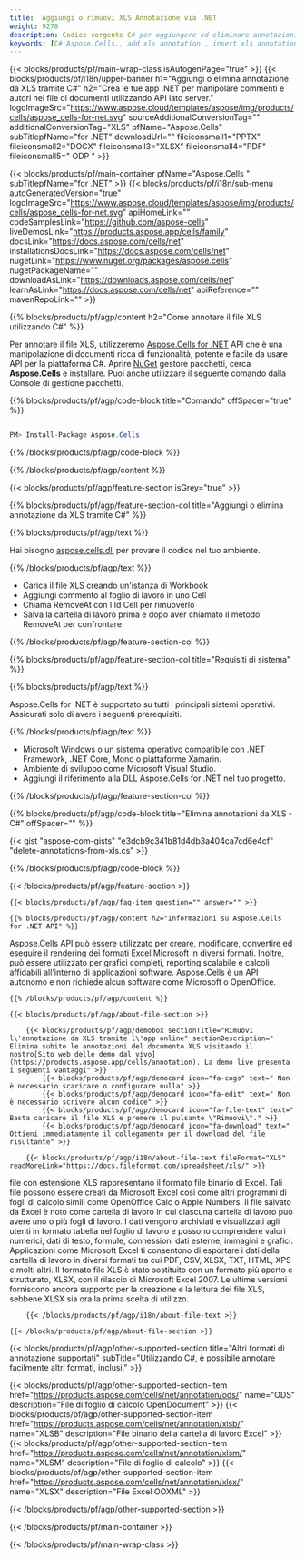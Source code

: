 ```yaml
---
title:  Aggiungi o rimuovi XLS Annotazione via .NET
weight: 9270
description: Codice sorgente C# per aggiungere ed eliminare annotazioni in formato XLS su piattaforme .NET Framework, .NET Core, Mono o Xamarin.
keywords: [C# Aspose.Cells., add xls annotation., insert xls annotation., access xls annotation., remove xls annotation., delete xls annotation., add annotation in xls., insert annotation in xls., access annotation in xls., remove annotation in xls., delete annotation in xls]
---
```

{{< blocks/products/pf/main-wrap-class isAutogenPage="true" >}}
{{< blocks/products/pf/i18n/upper-banner h1="Aggiungi o elimina annotazione da XLS tramite C#" h2="Crea le tue app .NET per manipolare commenti e autori nei file di documenti utilizzando API lato server." logoImageSrc="https://www.aspose.cloud/templates/aspose/img/products/cells/aspose_cells-for-net.svg" sourceAdditionalConversionTag="" additionalConversionTag="XLS" pfName="Aspose.Cells" subTitlepfName="for .NET" downloadUrl="" fileiconsmall1="PPTX" fileiconsmall2="DOCX" fileiconsmall3="XLSX" fileiconsmall4="PDF" fileiconsmall5=" ODP " >}}

{{< blocks/products/pf/main-container pfName="Aspose.Cells " subTitlepfName="for .NET" >}}
{{< blocks/products/pf/i18n/sub-menu autoGeneratedVersion="true" logoImageSrc="https://www.aspose.cloud/templates/aspose/img/products/cells/aspose_cells-for-net.svg" apiHomeLink="" codeSamplesLink="https://github.com/aspose-cells" liveDemosLink="https://products.aspose.app/cells/family" docsLink="https://docs.aspose.com/cells/net" installationsDocsLink="https://docs.aspose.com/cells/net" nugetLink="https://www.nuget.org/packages/aspose.cells" nugetPackageName="" downloadAsLink="https://downloads.aspose.com/cells/net" learnAsLink="https://docs.aspose.com/cells/net" apiReference="" mavenRepoLink="" >}}

{{% blocks/products/pf/agp/content h2="Come annotare il file XLS utilizzando C#" %}}

 Per annotare il file XLS, utilizzeremo
 [Aspose.Cells for .NET](https://products.aspose.com/cells/net) 
 API che è una manipolazione di documenti ricca di funzionalità, potente e facile da usare API per la piattaforma C#. Aprire
 [NuGet](https://www.nuget.org/packages/aspose.cells) 
 gestore pacchetti, cerca
 **Aspose.Cells** 
 e installare. Puoi anche utilizzare il seguente comando dalla Console di gestione pacchetti.

{{% blocks/products/pf/agp/code-block title="Comando" offSpacer="true" %}}

```cs

PM> Install-Package Aspose.Cells

```

{{% /blocks/products/pf/agp/code-block %}}

{{% /blocks/products/pf/agp/content %}}

{{< blocks/products/pf/agp/feature-section isGrey="true" >}}

{{% blocks/products/pf/agp/feature-section-col title="Aggiungi o elimina annotazione da XLS tramite C#" %}}

{{% blocks/products/pf/agp/text %}}

 Hai bisogno
 [aspose.cells.dll](https://downloads.aspose.com/cells/net) 
 per provare il codice nel tuo ambiente.

{{% /blocks/products/pf/agp/text %}}

+ Carica il file XLS creando un'istanza di Workbook
+ Aggiungi commento al foglio di lavoro in uno Cell
+ Chiama RemoveAt con l'Id Cell per rimuoverlo
+ Salva la cartella di lavoro prima e dopo aver chiamato il metodo RemoveAt per confrontare

{{% /blocks/products/pf/agp/feature-section-col %}}

{{% blocks/products/pf/agp/feature-section-col title="Requisiti di sistema" %}}

{{% blocks/products/pf/agp/text %}}

 Aspose.Cells for .NET è supportato su tutti i principali sistemi operativi. Assicurati solo di avere i seguenti prerequisiti.

{{% /blocks/products/pf/agp/text %}}

- Microsoft Windows o un sistema operativo compatibile con .NET Framework, .NET Core, Mono o piattaforme Xamarin.
-  Ambiente di sviluppo come Microsoft Visual Studio.
-  Aggiungi il riferimento alla DLL Aspose.Cells for .NET nel tuo progetto.

{{% /blocks/products/pf/agp/feature-section-col %}}

{{% blocks/products/pf/agp/code-block title="Elimina annotazioni da XLS - C#" offSpacer="" %}}

{{< gist "aspose-com-gists" "e3dcb9c341b81d4db3a404ca7cd6e4cf" "delete-annotations-from-xls.cs" >}}

{{% /blocks/products/pf/agp/code-block %}}

{{< /blocks/products/pf/agp/feature-section >}}

    {{< blocks/products/pf/agp/faq-item question="" answer="" >}}
 

<!-- aboutfile Starts -->

    {{% blocks/products/pf/agp/content h2="Informazioni su Aspose.Cells for .NET API" %}}

 Aspose.Cells API può essere utilizzato per creare, modificare, convertire ed eseguire il rendering dei formati Excel Microsoft in diversi formati. Inoltre, può essere utilizzato per grafici completi, reporting scalabile e calcoli affidabili all'interno di applicazioni software. Aspose.Cells è un API autonomo e non richiede alcun software come Microsoft o OpenOffice.



    {{% /blocks/products/pf/agp/content %}}

    {{< blocks/products/pf/agp/about-file-section >}}

        {{< blocks/products/pf/agp/demobox sectionTitle="Rimuovi l\'annotazione da XLS tramite l\'app online" sectionDescription=" Elimina subito le annotazioni del documento XLS visitando il nostro[Sito web delle demo dal vivo](https://products.aspose.app/cells/annotation). La demo live presenta i seguenti vantaggi" >}}
            {{< blocks/products/pf/agp/democard icon="fa-cogs" text=" Non è necessario scaricare o configurare nulla" >}}
            {{< blocks/products/pf/agp/democard icon="fa-edit" text=" Non è necessario scrivere alcun codice" >}}
            {{< blocks/products/pf/agp/democard icon="fa-file-text" text=" Basta caricare il file XLS e premere il pulsante \"Rimuovi\"." >}}
            {{< blocks/products/pf/agp/democard icon="fa-download" text=" Ottieni immediatamente il collegamento per il download del file risultante" >}}

        {{< blocks/products/pf/agp/i18n/about-file-text fileFormat="XLS" readMoreLink="https://docs.fileformat.com/spreadsheet/xls/" >}}
file con estensione XLS rappresentano il formato file binario di Excel. Tali file possono essere creati da Microsoft Excel così come altri programmi di fogli di calcolo simili come OpenOffice Calc o Apple Numbers. Il file salvato da Excel è noto come cartella di lavoro in cui ciascuna cartella di lavoro può avere uno o più fogli di lavoro. I dati vengono archiviati e visualizzati agli utenti in formato tabella nel foglio di lavoro e possono comprendere valori numerici, dati di testo, formule, connessioni dati esterne, immagini e grafici. Applicazioni come Microsoft Excel ti consentono di esportare i dati della cartella di lavoro in diversi formati tra cui PDF, CSV, XLSX, TXT, HTML, XPS e molti altri. Il formato file XLS è stato sostituito con un formato più aperto e strutturato, XLSX, con il rilascio di Microsoft Excel 2007. Le ultime versioni forniscono ancora supporto per la creazione e la lettura dei file XLS, sebbene XLSX sia ora la prima scelta di utilizzo.

        {{< /blocks/products/pf/agp/i18n/about-file-text >}}

    {{< /blocks/products/pf/agp/about-file-section >}}

<!-- aboutfile Ends -->

{{< blocks/products/pf/agp/other-supported-section title="Altri formati di annotazione supportati" subTitle="Utilizzando C#, è possibile annotare facilmente altri formati, inclusi." >}}

{{< blocks/products/pf/agp/other-supported-section-item href="https://products.aspose.com/cells/net/annotation/ods/" name="ODS" description="File di foglio di calcolo OpenDocument" >}}
{{< blocks/products/pf/agp/other-supported-section-item href="https://products.aspose.com/cells/net/annotation/xlsb/" name="XLSB" description="File binario della cartella di lavoro Excel" >}}
{{< blocks/products/pf/agp/other-supported-section-item href="https://products.aspose.com/cells/net/annotation/xlsm/" name="XLSM" description="File di foglio di calcolo" >}}
{{< blocks/products/pf/agp/other-supported-section-item href="https://products.aspose.com/cells/net/annotation/xlsx/" name="XLSX" description="File Excel OOXML" >}}

{{< /blocks/products/pf/agp/other-supported-section >}}

{{< /blocks/products/pf/main-container >}}
    
{{< /blocks/products/pf/main-wrap-class >}}
